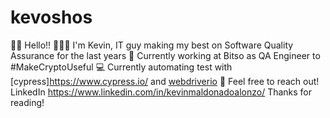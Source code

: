 # kevoshos
👋🏻 Hello!! 
👨🏻‍💻 I'm Kevin, IT guy making my best on Software Quality Assurance for the last years
🚀 Currently working at Bitso as QA Engineer to #MakeCryptoUseful
💻 Currently automating test with [cypress]https://www.cypress.io/ and [webdriverio](https://webdriver.io/)
📍 Feel free to reach out! LinkedIn https://www.linkedin.com/in/kevinmaldonadoalonzo/
Thanks for reading!
